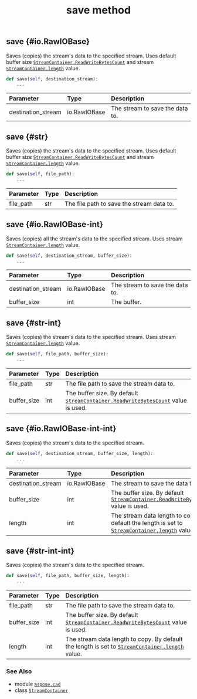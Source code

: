 ﻿---
title: save method
second_title: Aspose.CAD for Python via .NET API References
description: 
type: docs
weight: 50
url: /aspose.cad/streamcontainer/save/
is_root: false
---

## save {#io.RawIOBase}

Saves (copies) the stream's data to the specified stream. Uses default buffer size [`StreamContainer.ReadWriteBytesCount`](/cad/python-net/aspose.cad/streamcontainer) and stream [`StreamContainer.length`](/cad/python-net/aspose.cad/streamcontainer#length) value.



```python
def save(self, destination_stream):
    ...
```


| Parameter | Type | Description |
| :- | :- | :- |
| destination_stream | io.RawIOBase | The stream to save the data to. |


## save {#str}

Saves (copies) the stream's data to the specified stream. Uses default buffer size [`StreamContainer.ReadWriteBytesCount`](/cad/python-net/aspose.cad/streamcontainer) and stream [`StreamContainer.length`](/cad/python-net/aspose.cad/streamcontainer#length) value.



```python
def save(self, file_path):
    ...
```


| Parameter | Type | Description |
| :- | :- | :- |
| file_path | str | The file path to save the stream data to. |


## save {#io.RawIOBase-int}

Saves (copies) all the stream's data to the specified stream. Uses stream [`StreamContainer.length`](/cad/python-net/aspose.cad/streamcontainer#length) value.



```python
def save(self, destination_stream, buffer_size):
    ...
```


| Parameter | Type | Description |
| :- | :- | :- |
| destination_stream | io.RawIOBase | The stream to save the data to. |
| buffer_size | int | The buffer. |


## save {#str-int}

Saves (copies) the stream's data to the specified stream. Uses stream [`StreamContainer.length`](/cad/python-net/aspose.cad/streamcontainer#length) value.



```python
def save(self, file_path, buffer_size):
    ...
```


| Parameter | Type | Description |
| :- | :- | :- |
| file_path | str | The file path to save the stream data to. |
| buffer_size | int | The buffer size. By default [`StreamContainer.ReadWriteBytesCount`](/cad/python-net/aspose.cad/streamcontainer) value is used. |


## save {#io.RawIOBase-int-int}

Saves (copies) the stream's data to the specified stream.



```python
def save(self, destination_stream, buffer_size, length):
    ...
```


| Parameter | Type | Description |
| :- | :- | :- |
| destination_stream | io.RawIOBase | The stream to save the data to. |
| buffer_size | int | The buffer size. By default [`StreamContainer.ReadWriteBytesCount`](/cad/python-net/aspose.cad/streamcontainer) value is used. |
| length | int | The stream data length to copy. By default the length is set to [`StreamContainer.length`](/cad/python-net/aspose.cad/streamcontainer#length) value. |


## save {#str-int-int}

Saves (copies) the stream's data to the specified stream.



```python
def save(self, file_path, buffer_size, length):
    ...
```


| Parameter | Type | Description |
| :- | :- | :- |
| file_path | str | The file path to save the stream data to. |
| buffer_size | int | The buffer size. By default [`StreamContainer.ReadWriteBytesCount`](/cad/python-net/aspose.cad/streamcontainer) value is used. |
| length | int | The stream data length to copy. By default the length is set to [`StreamContainer.length`](/cad/python-net/aspose.cad/streamcontainer#length) value. |



### See Also
* module [`aspose.cad`](../../)
* class [`StreamContainer`](/cad/python-net/aspose.cad/streamcontainer)
